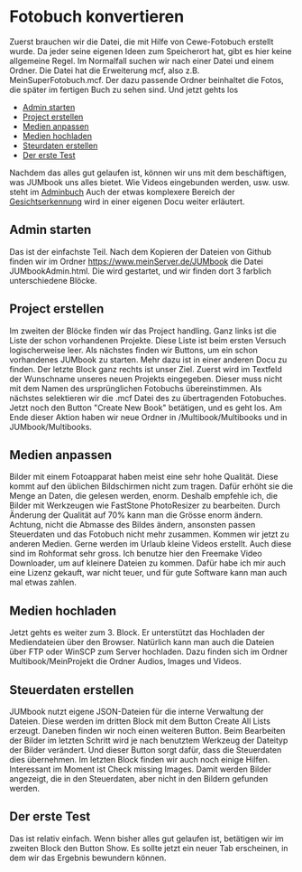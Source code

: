 # Fotobuch konvertieren
Zuerst brauchen wir die Datei, die mit Hilfe von Cewe-Fotobuch erstellt wurde. Da jeder seine eigenen Ideen zum Speicherort hat, gibt es hier keine allgemeine Regel.
Im Normalfall suchen wir nach einer Datei und einem Ordner. Die Datei hat die Erweiterung mcf, also z.B. MeinSuperFotobuch.mcf. Der dazu passende Ordner beinhaltet die Fotos, die später im fertigen Buch zu sehen sind.
Und jetzt gehts los
- [Admin starten](#admin-starten)
- [Project erstellen](#project-erstellen)
- [Medien anpassen](#medien-anpassen)
- [Medien hochladen](#medien-hochladen)
- [Steurdaten erstellen](#steuerdaten-erstellen)
- [Der erste Test](#der-erste-test)

Nachdem das alles gut gelaufen ist, können wir uns mit dem beschäftigen, was JUMbook uns alles bietet. Wie Videos eingebunden werden, usw. usw. steht im [Adminbuch](https://www.github.com/jumjum123/JUMbook/docu/Adminbuch.md)
Auch der etwas komplexere Bereich der [Gesichtserkennung](https://www.github.com/JUMbook/docu/Gesichtserkennung.md) wird in einer eigenen Docu weiter erläutert.

## Admin starten
Das ist der einfachste Teil. Nach dem Kopieren der Dateien von Github finden wir im Ordner https://www.meinServer.de/JUMbook die Datei JUMbookAdmin.html. Die wird gestartet, und wir finden dort 3 farblich unterschiedene Blöcke.

## Project erstellen
Im zweiten der Blöcke finden wir das Project handling. Ganz links ist die Liste der schon vorhandenen Projekte. Diese Liste ist beim ersten Versuch logischerweise leer. Als nächstes finden wir Buttons, um ein schon vorhandenes JUMbook zu starten. Mehr dazu ist in einer anderen Docu zu finden.
Der letzte Block ganz rechts ist unser Ziel. Zuerst wird im Textfeld der Wunschname unseres neuen Projekts eingegeben. Dieser muss nicht mit dem Namen des ursprünglichen Fotobuchs übereinstimmen.
Als nächstes selektieren wir die .mcf Datei des zu übertragenden Fotobuches.
Jetzt noch den Button "Create New Book" betätigen, und es geht los. Am Ende dieser Aktion haben wir neue Ordner in /Multibook/Multibooks und in JUMbook/Multibooks.

## Medien anpassen
Bilder mit einem Fotoapparat haben meist eine sehr hohe Qualität. Diese kommt auf den üblichen Bildschirmen nicht zum tragen. Dafür erhöht sie die Menge an Daten, die gelesen werden, enorm. Deshalb empfehle ich, die Bilder mit Werkzeugen wie FastStone PhotoResizer zu bearbeiten. Durch Änderung der Qualität auf 70% kann man die Grösse enorm ändern. Achtung, nicht die Abmasse des Bildes ändern, ansonsten passen Steuerdaten und das Fotobuch nicht mehr zusammen.
Kommen wir jetzt zu anderen Medien. Gerne werden im Urlaub kleine Videos erstellt. Auch diese sind im Rohformat sehr gross. Ich benutze hier den Freemake Video Downloader, um auf kleinere Dateien zu kommen. Dafür habe ich mir auch eine Lizenz gekauft, war nicht teuer, und für gute Software kann man auch mal etwas zahlen.

## Medien hochladen
Jetzt gehts es weiter zum 3. Block. Er unterstützt das Hochladen der Mediendateien über den Browser. Natürlich kann man auch die Dateien über FTP oder WinSCP zum Server hochladen. Dazu finden sich im Ordner Multibook/MeinProjekt die Ordner Audios, Images und Videos.

## Steuerdaten erstellen
JUMbook nutzt eigene JSON-Dateien für die interne Verwaltung der Dateien. Diese werden im dritten Block mit dem Button Create All Lists erzeugt.
Daneben finden wir noch einen weiteren Button. Beim Bearbeiten der Bilder im letzten Schritt wird je nach benutztem Werkzeug der Dateityp der Bilder verändert. Und dieser Button sorgt dafür, dass die Steuerdaten dies übernehmen.
Im letzten Block finden wir auch noch einige Hilfen. Interessant im Moment ist Check missing Images. Damit werden Bilder angezeigt, die in den Steuerdaten, aber nicht in den Bildern gefunden werden.

## Der erste Test
Das ist relativ einfach. Wenn bisher alles gut gelaufen ist, betätigen wir im zweiten Block den Button Show. Es sollte jetzt ein neuer Tab erscheinen, in dem wir das Ergebnis bewundern können.
